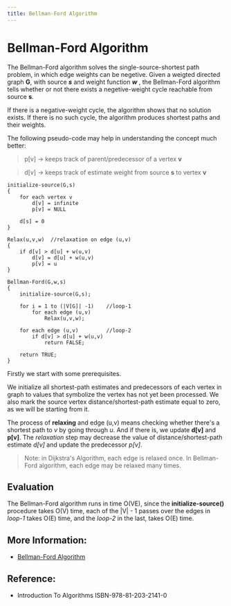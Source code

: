 ```yaml
---
title: Bellman-Ford Algorithm
---
```

# Bellman-Ford Algorithm

The Bellman-Ford algorithm solves the single-source-shortest path problem, in which edge weights can be negetive.
Given a weigted directed graph **G**, with source **_s_** and weight function **_w_** , the Bellman-Ford algorithm tells
whether or not there exists a negetive-weight cycle reachable from source **s**.

If there is a negative-weight cycle, the algorithm shows that no solution exists. If there is no such cycle, the algorithm
produces shortest paths and their weights.

The following pseudo-code may help in understanding the concept much better:

> p[v] -> keeps track of parent/predecessor of a vertex **v**

> d[v] -> keeps track of estimate weight from source **s** to vertex **v**

```
initialize-source(G,s)
{
	for each vertex v
		d[v] = infinite
		p[v] = NULL
	
	d[s] = 0
}

Relax(u,v,w)  //relaxation on edge (u,v)
{
	if d[v] > d[u] + w(u,v)
		d[v] = d[u] + w(u,v)
		p[v] = u
}

Bellman-Ford(G,w,s)
{
	initialize-source(G,s);

	for i = 1 to (|V[G]| -1)    //loop-1
		for each edge (u,v)
			Relax(u,v,w);

	for each edge (u,v)         //loop-2
		if d[v] > d[u] + w(u,v)
			return FALSE;

	return TRUE;
}
```

Firstly we start with some prerequisites.

We initialize all shortest-path estimates and predecessors of each vertex in graph to values that symbolize the vertex has 
not yet been processed. We also mark the source vertex distance/shortest-path estimate equal to zero, as we will be starting from it.

The process of **relaxing** and edge (u,v) means checking whether there's a shortest path to _v_ by going through _u_. And 
if there is, we update **d[v]** and **p[v]**. The _relaxation_ step may decrease the value of distance/shortest-path estimate 
_d[v]_ and update the predecessor _p[v]_.

>Note: in Dijkstra's Algorithm, each edge is relaxed once. In Bellman-Ford algorithm, each edge may be relaxed many times.

## Evaluation
The Bellman-Ford algorithm runs in time O(VE), since the **initialize-source()** procedure takes O(V) time, 
each of the |V| - 1 passes over the edges in _loop-1_ takes O(E) time, and the _loop-2_ in the last, takes O(E) time.

## More Information:
- [Bellman-Ford Algorithm](https://www.geeksforgeeks.org/bellman-ford-algorithm-dp-23/)

## Reference:
- Introduction To Algorithms ISBN-978-81-203-2141-0
